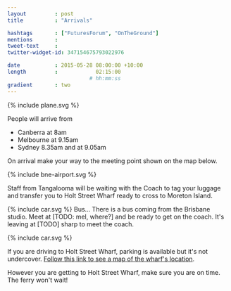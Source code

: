 ```yaml
---
layout         : post
title          : "Arrivals"

hashtags       : ["FuturesForum", "OnTheGround"]
mentions       :
tweet-text     :
twitter-widget-id: 347154675793022976

date           : 2015-05-28 08:00:00 +10:00
length         :            02:15:00
                          # hh:mm:ss
gradient       : two
---
```


{% include plane.svg %}

People will arrive from

* Canberra at 8am
* Melbourne at 9.15am
* Sydney 8.35am and at 9.05am

On arrival make your way to the meeting point shown on the map below.

<div class="the-map">{% include bne-airport.svg %}</div>

Staff from Tangalooma will be waiting with the Coach to tag your luggage and transfer you to Holt Street Wharf ready to cross to Moreton Island.

{% include car.svg %} Bus...
There is a bus coming from the Brisbane studio. Meet at [TODO: mel, where?] and be ready to get on the coach. It's leaving at [TODO] sharp to meet the coach.

{% include car.svg %}

If you are driving to Holt Street Wharf, parking is available but it's not undercover. <a href="https://goo.gl/maps/d1NZE">Follow this link to see a map of the wharf's location</a>.

However you are getting to Holt Street Wharf, make sure you are on time. The ferry won't wait!